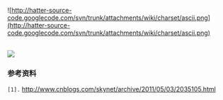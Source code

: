 ![http://hatter-source-code.googlecode.com/svn/trunk/attachments/wiki/charset/ascii.png](http://hatter-source-code.googlecode.com/svn/trunk/attachments/wiki/charset/ascii.png)

<br>

<img src='http://hatter-source-code.googlecode.com/svn/trunk/attachments/wiki/charset/ascii_ext.png' />


<h3>参考资料</h3>
<code>[1].</code> <a href='http://www.cnblogs.com/skynet/archive/2011/05/03/2035105.html'>http://www.cnblogs.com/skynet/archive/2011/05/03/2035105.html</a><br>